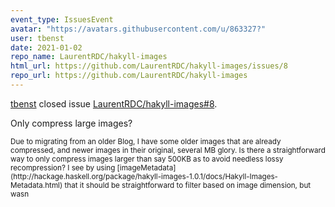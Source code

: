 ```yaml
---
event_type: IssuesEvent
avatar: "https://avatars.githubusercontent.com/u/863327?"
user: tbenst
date: 2021-01-02
repo_name: LaurentRDC/hakyll-images
html_url: https://github.com/LaurentRDC/hakyll-images/issues/8
repo_url: https://github.com/LaurentRDC/hakyll-images
---
```


<a href='https://github.com/tbenst' target='_blank'>tbenst</a> closed issue <a href='https://github.com/LaurentRDC/hakyll-images/issues/8' target='_blank'>LaurentRDC/hakyll-images#8</a>.

<p>Only compress large images?</p><small>Due to migrating from an older Blog, I have some older images that are already compressed, and newer images in their original, several MB glory. Is there a straightforward way to only compress images larger than say 500KB as to avoid needless lossy recompression? I see by using [imageMetadata](http://hackage.haskell.org/package/hakyll-images-1.0.1/docs/Hakyll-Images-Metadata.html) that it should be straightforward to filter based on image dimension, but wasn